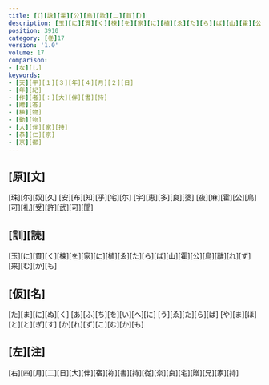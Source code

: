 ```yaml
---
title: [（][詠][霍][公][鳥][歌][二][首][）]
description: [玉][に][貫][く][楝][を][家][に][植][ゑ][た][ら][ば][山][霍][公][鳥][離][れ][ず][来][む][か][も]
position: 3910
category: [巻]17
version: '1.0'
volume: 17
comparison:
- [な][し]
keywords:
- [天][平][１][３][年][４][月][２][日]
- [年][紀]
- [作][者][：][大][伴][書][持]
- [贈][答]
- [植][物]
- [動][物]
- [大][伴][家][持]
- [恭][仁][京]
- [京][都]
---
```


## [原][文]

[珠][尓][奴][久] [安][布][知][乎][宅][尓] [宇][恵][多][良][婆] [夜][麻][霍][公][鳥] [可][礼][受][許][武][可][聞]

## [訓][読]

[玉][に][貫][く][楝][を][家][に][植][ゑ][た][ら][ば][山][霍][公][鳥][離][れ][ず][来][む][か][も]

## [仮][名]

[た][ま][に][ぬ][く] [あ][ふ][ち][を][い][へ][に] [う][ゑ][た][ら][ば] [や][ま][ほ][と][と][ぎ][す] [か][れ][ず][こ][む][か][も]

## [左][注]

[右][四][月][二][日][大][伴][宿][祢][書][持][従][奈][良][宅][贈][兄][家][持]
